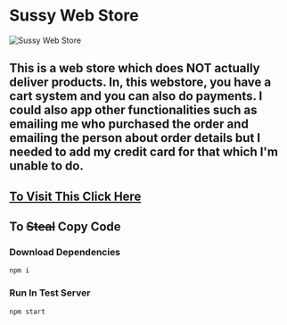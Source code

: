 # Sussy Web Store

![Sussy Web Store](https://hendsomdoge.netlify.app/images/pwa.JPG "Sussy Web Store")

## This is a web store which does NOT actually deliver products. In, this webstore, you have a cart system and you can also do payments. I could also app other functionalities such as emailing me who purchased the order and emailing the person about order details but I needed to add my credit card for that which I'm unable to do.

## [To Visit This Click Here](https://sussywebstore.netlify.app/)

## To ~~Steal~~ Copy Code
### Download Dependencies
`npm i`

### Run In Test Server
`npm start`

